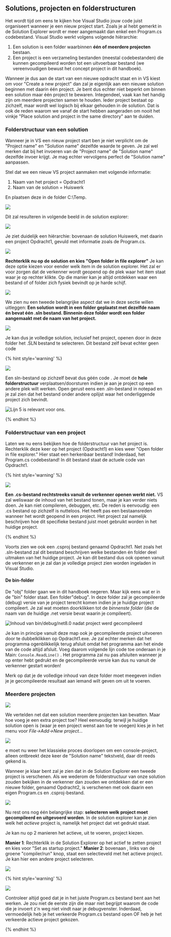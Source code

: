 
## Solutions, projecten en folderstructuren

Het wordt tijd om eens te kijken hoe Visual Studio jouw code juist organiseert wanneer je een nieuw project start. Zoals je al hebt gemerkt in de Solution Explorer wordt er meer aangemaakt dan enkel een Program.cs codebestand. Visual Studio werkt volgens volgende hiërarchie:

1. Een solution is een folder waarbinnen **één of meerdere projecten** bestaan.
2. Een project is een verzameling bestanden (meestal codebestanden) die kunnen gecompileerd worden tot een uitvoerbaar bestand (we vereenvoudigen bewust het concept project in dit handboek).

Wanneer je dus aan de start van een nieuwe opdracht staat en in VS kiest om voor "Create a new project" dan zal je eigenlijk aan een nieuwe solution beginnen met daarin één project. Je bent dus echter niet beperkt om binnen een solution maar één project te bewaren. Integendeel, vaak kan het handig zijn om meerdere projecten samen te houden. Ieder project bestaat op zichzelf, maar wordt wel logisch bij elkaar gehouden in de solution. Dat is ook de reden waarom we vanaf de start hebben aangeraden om nooit het vinkje "Place solution and project in the same directory" aan te duiden.

### Folderstructuur van een solution

Wanneer je in VS een nieuw project start ben je niet verplicht om de "Project name" en "Solution name" dezelfde waarde te geven. Je zal wel merken dat bij het invoeren van de "Project name" de "Solution name" dezelfde invoer krijgt. Je mag echter vervolgens perfect de "Solution name" aanpassen. 

Stel dat we een nieuw VS project aanmaken met volgende informatie:

1. Naam van het project = Opdracht1
2. Naam van de solution  = Huiswerk

En plaatsen deze in de folder C:\Temp.

![](../assets/1_csharpbasics/solprojstart.png)

Dit zal resulteren in volgende beeld in de solution explorer:

![](../assets/1_csharpbasics/solexplorer.png)

Je ziet duidelijk een hiërarchie: bovenaan de solution Huiswerk, met daarin een project Opdracht1, gevuld met informatie zoals de Program.cs. 

![](../assets/1_csharpbasics/huiswerk.png)

**Rechterklik nu op de solution en kies "Open folder in file explorer"** Je kan deze optie kiezen voor eender welk item in de solution explorer. Het zal er voor zorgen dat de verkenner wordt geopend op de plek waar het item staat waar je op rechter klikte. Op die manier kan je altijd ontdekken waar een bestand of of folder zich fysiek bevindt op je harde schijf.

![](../assets/1_csharpbasics/reveal.png)

We zien nu een tweede belangrijke aspect dat we in deze sectie willen uitleggen: **Een solution wordt in een folder geplaatst met dezelfde naam én bevat één .sln bestand. Binnenin deze folder wordt een folder aangemaakt met de naam van het project.** 

![](../assets/1_csharpbasics/explore.png)

Je kan dus je volledige solution, inclusief het project, openen door in deze folder het .SLN bestand te selecteren. Dit bestand zelf bevat echter geen code

{% hint style='warning' %}

![](../assets/attention.png)

Een sln-bestand op zichzelf bevat dus géén code . Je moet de **hele folderstructuur** verplaatsen/doorsturen indien je aan je project op een andere plek wilt werken. Open gerust eens een .sln-bestand in notepad en je zal zien dat het bestand onder andere oplijst waar het onderliggende project zich bevindt. 

![Lijn 5 is relevant voor ons.](../assets/1_csharpbasics/slntext.png)

{% endhint %}

### Folderstructuur van een project

Laten we nu eens bekijken hoe de folderstructuur van het project is. Rechterklik deze keer op het project (Opdracht1) en kies weer "Open folder in file explorer." Hier staat een herkenbaar bestand! Inderdaad, het Program.cs codebestand! In dit bestand staat de actuele code van Opdracht1. 

{% hint style='warning' %}

![](../assets/attention.png)

**Een .cs-bestand rechtstreeks vanuit de verkenner openen werkt niet.** VS zal weliswaar de inhoud van het bestand tonen, maar je kan verder niets doen. Je kan niet compileren, debuggen, etc. De reden is eenvoudig: een .cs bestand op zichzelf is nutteloos. Het heeft pas een bestaansreden wanneer het wordt geopend in een project. Het project zal namelijk beschrijven hoe dit specifieke bestand juist moet gebruikt worden in het huidige project.

{% endhint %}

Voorts zien we ook een .csproj bestand genaamd Opdracht1. Net zoals het .sln-bestand zal dit bestand beschrijven welke bestanden én folder deel uitmaken van het huidige project. Je kan dit bestand dus ook openen vanuit de verkenner en je zal dan je volledige project zien worden ingeladen in Visual Studio. 

#### De bin-folder 
De "obj" folder gaan we in dit handboek negeren. Maar kijk eens wat er in de "bin" folder staat. Een folder"debug". In deze folder zal je gecompileerde (debug) versie van je project terecht komen indien je je huidige project compileert. Je zal wat moeten doorklikken tot de *binnenste folder* (die de naam van de huidige .net versie bevat waarin je compileert).

![Inhoud van bin/debug/net8.0 nadat project werd gecompileerd](../assets/1_csharpbasics/debugin.png)

Je kan in principe vanuit deze map ook je gecompileerde project uitvoeren door te dubbelklikken op Opdracht1.exe. Je zal echter merken dat het programma ogenblikkelijk terug afsluit omdat het programma aan het einde van de code altijd afsluit. Voeg daarom volgende lijn code toe onderaan in je Main: ``Console.ReadLine()`` . Het programma zal nu pas afsluiten wanneer je op enter hebt gedrukt en de gecompileerde versie kan dus nu vanuit de verkenner gestart worden!

Merk op dat je de volledige inhoud van deze folder moet meegeven indien je je gecompileerde resultaat aan iemand wilt geven om uit te voeren.

### Meerdere projecten

![](../assets/1_csharpbasics/solprojhier.png)

We vertelden net dat een solution meerdere projecten kan bevatten. Maar hoe voeg je een extra project toe? Heel eenvoudig: terwijl je huidige solution open is (waar je een project wenst aan toe te voegen) kies je in het menu voor *File->Add->New project...*

![](../assets/1_csharpbasics/addproj.png)

e moet nu weer het klassieke proces doorlopen om een console-project, alleen ontbreekt deze keer de "Solution name" tekstveld, daar dit reeds gekend is.

Wanneer je klaar bent zal je zien dat in de Solution Explorer een tweede project is verschenen. Als we wederom de folderstructuur van onze solution zouden bekijken in de verkenner dan zouden we ontdekken dat er een nieuwe folder, genaamd Opdracht2, is verschenen met ook daarin een eigen Program.cs en .csproj-bestand.

![](../assets/1_csharpbasics/2project.png)

Nu rest ons nog één belangrijke stap: **selecteren welk project moet gecompileerd en uitgevoerd worden**. In de solution explorer kan je zien welk het *actieve* project is, namelijk het project dat vet gedrukt staat.

Je kan nu op 2 manieren het actieve, uit te voeren, project kiezen.

**Manier 1**: Rechterklik in de Solution Explorer op het actief te zetten project en kies voor  "Set as startup project."
**Manier 2**: bovenaan , links van de groene "compiler/run" knop, staat een selectieveld met het actieve project. Je kan hier een andere project selecteren. 

![](../assets/1_csharpbasics/activepr.png)

{% hint style='warning' %}

![](../assets/attention.png)

Controleer altijd goed dat je in het juiste Program.cs bestand bent aan het werken. Je zou niet de eerste zijn die maar niet begrijpt waarom de code die je invoert z'n weg niet vindt naar je debugvenster. Inderdaad, vermoedelijk heb je het verkeerde Program.cs bestand open OF heb je het verkeerde actieve project gekozen. 

{% endhint %}